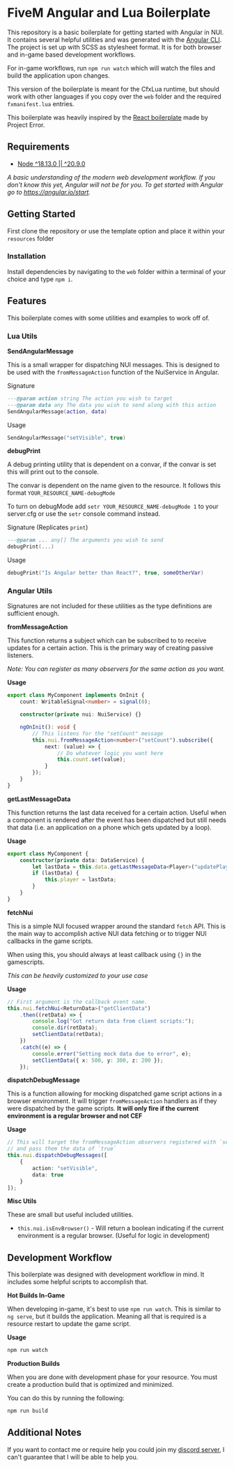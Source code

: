 # FiveM Angular and Lua Boilerplate

This repository is a basic boilerplate for getting started with Angular in NUI. It contains several helpful utilities and was generated with the [Angular CLI](https://github.com/angular/angular-cli). The project is set up with SCSS as stylesheet format. It is for both browser and in-game based development workflows.

For in-game workflows, run `npm run watch` which will watch the files and build the application upon changes.

This version of the boilerplate is meant for the CfxLua runtime, but should work with other languages if you copy over the `web` folder and the required `fxmanifest.lua` entries.

This boilerplate was heavily inspired by the [React boilerplate](https://github.com/project-error/fivem-react-boilerplate-lua) made by Project Error.

## Requirements

-   [Node ^18.13.0 || ^20.9.0](https://nodejs.org/en/)

_A basic understanding of the modern web development workflow. If you don't know this yet, Angular will not be for you. To get started with Angular go to https://angular.io/start._

## Getting Started

First clone the repository or use the template option and place it within your `resources` folder

### Installation

Install dependencies by navigating to the `web` folder within a terminal of your choice and type `npm i`.

## Features

This boilerplate comes with some utilities and examples to work off of.

### Lua Utils

**SendAngularMessage**

This is a small wrapper for dispatching NUI messages. This is designed to be used with the `fromMessageAction` function of the NuiService in Angular.

Signature

```lua
---@param action string The action you wish to target
---@param data any The data you wish to send along with this action
SendAngularMessage(action, data)
```

Usage

```lua
SendAngularMessage("setVisible", true)
```

**debugPrint**

A debug printing utility that is dependent on a convar,
if the convar is set this will print out to the console.

The convar is dependent on the name given to the resource.
It follows this format `YOUR_RESOURCE_NAME-debugMode`

To turn on debugMode add `setr YOUR_RESOURCE_NAME-debugMode 1` to
your server.cfg or use the `setr` console command instead.

Signature (Replicates `print`)

```lua
---@param ... any[] The arguments you wish to send
debugPrint(...)
```

Usage

```lua
debugPrint("Is Angular better than React?", true, someOtherVar)
```

### Angular Utils

Signatures are not included for these utilities as the type definitions are sufficient enough.

**fromMessageAction**

This function returns a subject which can be subscribed to to receive updates for a certain action. This is the primary way of creating passive listeners.

_Note: You can register as many observers for the same action as you want._

**Usage**

```ts
export class MyComponent implements OnInit {
	count: WritableSignal<number> = signal(0);

	constructor(private nui: NuiService) {}

	ngOnInit(): void {
		// This listens for the "setCount" message
		this.nui.fromMessageAction<number>("setCount").subscribe({
			next: (value) => {
				// Do whatever logic you want here
				this.count.set(value);
			}
		});
	}
}
```

**getLastMessageData**

This function returns the last data received for a certain action. Useful when a component is rendered after the event has been dispatched but still needs that data (i.e. an application on a phone which gets updated by a loop).

**Usage**

```ts
export class MyComponent {
    constructor(private data: DataService) {
        let lastData = this.data.getLastMessageData<Player>("updatePlayer");
        if (lastData) {
            this.player = lastData;
        }
    }
}
```

**fetchNui**

This is a simple NUI focused wrapper around the standard `fetch` API. This is the main way to accomplish active NUI data fetching or to trigger NUI callbacks in the game scripts.

When using this, you should always at least callback using `{}` in the gamescripts.

_This can be heavily customized to your use case_

**Usage**

```ts
// First argument is the callback event name.
this.nui.fetchNui<ReturnData>("getClientData")
	.then((retData) => {
		console.log("Got return data from client scripts:");
		console.dir(retData);
		setClientData(retData);
	})
	.catch((e) => {
		console.error("Setting mock data due to error", e);
		setClientData({ x: 500, y: 300, z: 200 });
	});
```

**dispatchDebugMessage**

This is a function allowing for mocking dispatched game script actions in a browser environment. It will trigger `fromMessageAction` handlers as if they were dispatched by the game scripts. **It will only fire if the current environment is a regular browser and not CEF**

**Usage**

```ts
// This will target the fromMessageAction observers registered with `setVisible`
// and pass them the data of `true`
this.nui.dispatchDebugMessages([
	{
		action: "setVisible",
		data: true
	}
]);
```

**Misc Utils**

These are small but useful included utilities.

-   `this.nui.isEnvBrowser()` - Will return a boolean indicating if the current
    environment is a regular browser. (Useful for logic in development)

## Development Workflow

This boilerplate was designed with development workflow in mind. It includes some helpful scripts to accomplish that.

**Hot Builds In-Game**

When developing in-game, it's best to use `npm run watch`. This is similar to `ng serve`, but it builds the application. Meaning all that is required is a resource restart to update the game script.

**Usage**

```sh
npm run watch
```

**Production Builds**

When you are done with development phase for your resource. You must create a production build that is optimized and minimized.

You can do this by running the following:

```sh
npm run build
```

## Additional Notes

If you want to contact me or require help you could join my [discord server](https://discord.gg/bEWmBbg), I can't guarantee that I will be able to help you.
